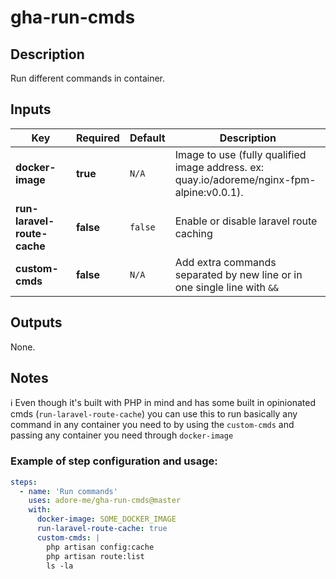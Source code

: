 # gha-run-cmds

## Description
Run different commands in container.

## Inputs 
| Key                         | Required  | Default | Description                                                                                |
|-----------------------------|-----------|---------|--------------------------------------------------------------------------------------------|
| **docker-image**            | **true**  | `N/A`   | Image to use (fully qualified image address. ex: quay.io/adoreme/nginx-fpm-alpine:v0.0.1). |
| **run-laravel-route-cache** | **false** | `false` | Enable or disable laravel route caching                                                    |
| **custom-cmds**             | **false** | `N/A`   | Add extra commands separated by new line or in one single line with `&&`                   |

## Outputs
None.

## Notes
ℹ Even though it's built with PHP in mind and has some built in opinionated cmds (`run-laravel-route-cache`) you can use this to run basically any command in any container you need to by using the `custom-cmds` and passing any container you need through `docker-image`

### Example of step configuration and usage:
```yaml
steps:
  - name: 'Run commands'
    uses: adore-me/gha-run-cmds@master
    with:
      docker-image: SOME_DOCKER_IMAGE
      run-laravel-route-cache: true
      custom-cmds: |
        php artisan config:cache
        php artisan route:list
        ls -la
```
